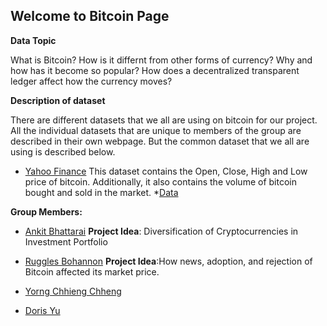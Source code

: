 ## Welcome to Bitcoin Page

**Data Topic**

What is Bitcoin? How is it differnt from other forms of currency? Why and how has it become so popular? How does a decentralized transparent ledger affect how the currency moves?


**Description of dataset**

There are different datasets that we all are using on bitcoin for our project. All the individual datasets that are unique to members of the group are described in
their own webpage. But the common dataset that we all are using is described below.

* [Yahoo Finance](https://finance.yahoo.com/quote/BTC-USD/history/?guce_referrer=aHR0cHM6Ly93d3cuZ29vZ2xlLmNvbS8&guce_referrer_sig=AQAAAE1iTQEM3gqle4ifIZ0FxmNSrO2jLU8jHDLYEnM4DGZk4dCEd-VhKRedEtXl6B3t2wj_eoseVG3MVLDWtXR5JAlz3aI6aQAheKcsaQTuFuWYKJvZPD2RdG3mC41_VtyVCE2slSvx_iqysSqDrh8KBvPb6GpvOmdGVTfFMCBkWE0E&guccounter=2)
  This dataset contains the Open, Close, High and Low price of bitcoin. Additionally, it also contains the volume of bitcoin bought and sold in the market.
*[Data](https://coinmap.org/)

**Group Members:**

* [Ankit Bhattarai](Ankit)    **Project Idea**: Diversification of Cryptocurrencies in Investment Portfolio

* [Ruggles Bohannon](Ruggles) **Project Idea**:How news, adoption, and rejection of Bitcoin affected its market price.

* [Yorng Chhieng Chheng](Yorng)
* [Doris Yu](Doris) 




